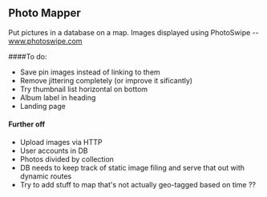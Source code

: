 ## Photo Mapper
Put pictures in a database on a map. 
Images displayed using PhotoSwipe -- www.photoswipe.com

####To do:
* Save pin images instead of linking to them
* Remove jittering completely (or improve it sificantly)
* Try thumbnail list horizontal on bottom
* Album label in heading
* Landing page

#### Further off
* Upload images via HTTP
* User accounts in DB
* Photos divided by collection
* DB needs to keep track of static image filing and serve that out with dynamic routes
* Try to add stuff to map that's not actually geo-tagged based on time ??

